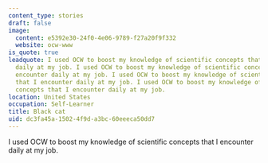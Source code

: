 ```yaml
---
content_type: stories
draft: false
image:
  content: e5392e30-24f0-4e06-9789-f27a20f9f332
  website: ocw-www
is_quote: true
leadquote: I used OCW to boost my knowledge of scientific concepts that I encounter
  daily at my job. I used OCW to boost my knowledge of scientific concepts that I
  encounter daily at my job. I used OCW to boost my knowledge of scientific concepts
  that I encounter daily at my job. I used OCW to boost my knowledge of scientific
  concepts that I encounter daily at my job.
location: United States
occupation: Self-Learner
title: Black cat
uid: dc3fa45a-1502-4f9d-a3bc-60eeeca50dd7
---
```

I used OCW to boost my knowledge of scientific concepts that I encounter daily at my job.